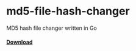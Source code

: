 # md5-file-hash-changer
MD5 hash file changer written in Go

#### [Download](https://github.com/lexesv/md5-file-hash-changer/releases)
